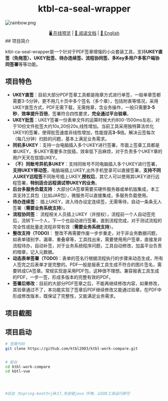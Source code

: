 <div align="center">

[//]: # (  <img alt="vue3-element-admin" width="80" height="80" src="./src/assets/logo.png">)
  <h1>ktbl-ca-seal-wrapper</h1>

</div>

![](https://foruda.gitee.com/images/1708618984641188532/a7cca095_716974.png "rainbow.png")
<div align="center">
  <a target="_blank" href="#">🖥️ 在线预览</a> |  <a target="_blank" href="#">📑 阅读文档</a> | <a href="./README.en-US.md">💬 English</a>
</div>
## 项目简介


ktbl-ca-seal-wrapper是一个针对于PDF签章增强的小众套装工具，支持**UKEY直签（免拖签）、UKEY批签、待办连续签、流程协同签、多Key多用户多客户端协同签署**等等功能。
## 项目特色
- **UKEY直签**：目前大部分PDF签章工具都是拖章方式进行单签，一般单章签都需要3-5分钟，更不用几十页中多个签名（多个章），包括附表等情况，采用UKEY直签方式，PDF无需下载，无需拖章，含业务操作，一般只需要**3-5秒**，**效率提升百倍**，签署符合四性要求，**完全通过平台验章**。
- **UKEY批签**：UKEY签署一份表单文件的运算时候大约800-1500ms左右，对于10份文件批签大约10s,20份20s,线性增加。当前工具采用独特算法优化UKEY的签署，使得批签速度非线性增加，性能提高**3-5**倍。解决云签每次（每几分钟）扫脸的问题，基本上满足业务需求。
- **同机多UKEY**：支持一台电脑插入多个UKEY进行签署，市面上签章工具都是单UKEY，多UKEY需要多次拔插，效率低下且麻烦，对于负责多个UKEY章的用户天天在拔插UKEY。
- **（不）同账号异机多UKEY**：支持同账号不同电脑插入多个UKEY进行签署，**支持UKEY移动签**，电脑端插上UKEY,出外手机登录可以直接签署，**支持不同人UKEY远程签**不同账号插上UKEY,**授权后**，其它人可以使用其UKEY进行远程签署，**特别适合远程调试带UKEY的业务**。
- **后台多服务负载支持**：大部分CA签章需要买硬件服务器或单机版集成，本工具支持工具包（比如JAR包），微服务可以直接集成，多服务负载使用。
- **待办连续签**： 插上UKEY，进入待办设定连续签，无需等待，自动一条条无人签署（**需要业务系统支持**）。
- **流程协同签**： 流程相关人员插上UKEY（并授权），流程前一个人自动签完后，流转下一个人，下一个也自动进行签署，直到流程完成，对于测试流程的完全性或批量走流程非常有效（**需要业务系统支持**）。
- **整改支持（TODO)**： 整改不再需要作废一步步重走，对于非业务数据问题，如表单错别字、漏章、重叠章等，工具找出来，需要使用用户签章，直接发非流程待办，自动补签，对于业务系统程序问题，工具自动修改，加盖平台负责的暗章，记入元数据。
- **动态表单签署（TODO)**：表单的签名行根据流程执行的步骤来动态生成，所有人签完之后表单才是完整的。PDF一般是报表工具生成不符合的图片签名，需要转成CA签章。常规实现是采用PDF包，这种很不理想。兼容报表工具生成的PDF，一步一签，形成多版本的完整有效的PDF。
- **签署后修改**：目前的大部分PDF签章之后，不能再继续修改内容，如果修改，其验章通过不了，本功能实现了签章后PDF继续修改又能通过验章，在PDF中形成修改版本，既保证了完整性，又能满足业务需求。


## 项目截图



## 项目启动

```bash
# 克隆代码
git clone https://github.com/ktbl2003/ktbl-work-compare.git


# 前台
cd ktbl-work-compare
cd kbtl-vue




#后台 为spring-boot3+jdk17,先安装java 环境，以IDE工具运行即可
```
